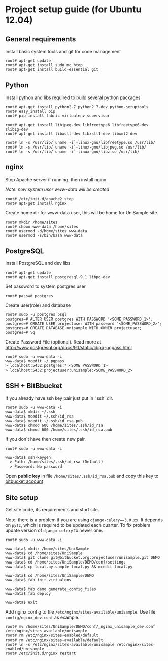 Project setup guide (for Ubuntu 12.04)
======================================

General requirements
--------------------
Install basic system tools and git for code management

    root# apt-get update
    root# apt-get install sudo mc htop
    root# apt-get install build-essential git

Python
------
Install python and libs required to build several python packages 

    root# apt-get install python2.7 python2.7-dev python-setuptools
    root# easy_install pip
    root# pip install fabric virtualenv supervisor

    root# apt-get install libjpeg-dev libfreetype6 libfreetype6-dev zlib1g-dev
    root# apt-get install libxslt-dev libxslt1-dev libxml2-dev

    root# ln -s /usr/lib/`uname -i`-linux-gnu/libfreetype.so /usr/lib/
    root# ln -s /usr/lib/`uname -i`-linux-gnu/libjpeg.so /usr/lib/
    root# ln -s /usr/lib/`uname -i`-linux-gnu/libz.so /usr/lib/

nginx
-----
Stop Apache server if running, then install nginx.

_Note: new system user www-data will be created_

    root# /etc/init.d/apache2 stop
    root# apt-get install nginx

Create home dir for www-data user, this will be home for UniSample site.

    root# mkdir /home/sites
    root# chown www-data /home/sites
    root# usermod -d/home/sites www-data
    root# usermod -s/bin/bash www-data

PostgreSQL
----------

Install PostgreSQL and dev libs

    root# apt-get update
    root# apt-get install postgresql-9.1 libpq-dev

Set password to system postgres user

    root# passwd postgres

Create user(role) and database

    root# sudo -u postgres psql
    postgres=# ALTER USER postgres WITH PASSWORD '<SOME_PASSWORD_1>';
    postgres=# CREATE USER projectuser WITH password '<SOME_PASSWORD_2>';
    postgres=# CREATE DATABASE unisample WITH OWNER projectuser;
    postgres=# \q


Create Password File (optional).
Read more at http://www.postgresql.org/docs/9.1/static/libpq-pgpass.html

    root# sudo -u www-data -i
    www-data$ mcedit ~/.pgpass
    > localhost:5432:postgres:*:<SOME_PASSWORD_1>
    > localhost:5432:projectuser:unisample:<SOME_PASSWORD_2>

SSH + BitBbucket
----------------
If you already have ssh key pair just put in '.ssh' dir.

    root# sudo -u www-data -i
    www-data$ mkdir ~/.ssh
    www-data$ mcedit ~/.ssh/id_rsa
    www-data$ mcedit ~/.ssh/id_rsa.pub
    www-data$ chmod 600 /home/sites/.ssh/id_rsa
    www-data$ chmod 600 /home/sites/.ssh/id_rsa.pub

If you don't have then create new pair.

    root# sudo -u www-data -i

    www-data$ ssh-keygen
      > Path: /home/sites/.ssh/id_rsa (Default)
      > Password: No password

Open **public key** in file `/home/sites/.ssh/id_rsa.pub` and copy this key to 
[bitbucket account](https://bitbucket.org/account/projectuser/unisample/ssh-keys/)

Site setup
----------
Get site code, its requirements and start site.

Note: there is a problem if you are using `django-celery==3.0.xx`.
It depends on `pytz`, which is required to be updated each quarter.
To fix problem update version of `django-celery` to newer one.

    root# sudo -u www-data -i

    www-data$ mkdir /home/sites/UniSample
    www-data$ cd /home/sites/UniSample
    www-data$ git clone git@bitbucket.org:projectuser/unisample.git DEMO
    www-data$ cd /home/sites/UniSample/DEMO/conf/settings
    www-data$ cp local.py.sample local.py && mcedit local.py

    www-data$ cd /home/sites/UniSample/DEMO
    www-data$ fab init_virtualenv

    www-data$ fab demo generate_config_files
    www-data$ fab deploy

    www-data$ exit


Add nginx config to file `/etc/nginx/sites-available/unisample`.
Use file `config/nginx_dev.conf` as example.

    root# mv /home/sites/UniSample/DEMO/conf/_nginx_unisample_dev.conf /etc/nginx/sites-available/unisample
    root# rm /etc/nginx/sites-enabled/default
    root# rm /etc/nginx/sites-available/default
    root# ln -s /etc/nginx/sites-available/unisample /etc/nginx/sites-enabled/unisample
    root# /etc/init.d/nginx restart
